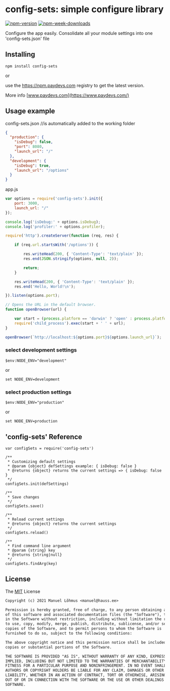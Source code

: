 # config-sets: simple configure library

[![npm-version](https://badgen.net/npm/v/config-sets)](https://www.npmjs.com/package/config-sets)
[![npm-week-downloads](https://badgen.net/npm/dw/config-sets)](https://www.npmjs.com/package/config-sets)

Configure the app easily.
Consolidate all your module settings into one 'config-sets.json' file

## Installing

`npm install config-sets`

or

use the https://npm.paydevs.com registry to get the latest version.

More info [www.paydevs.com](https://www.paydevs.com/)

## Usage example

config-sets.json      //is automatically added to the working folder

```json
{
  "production": {
    "isDebug": false,
    "port": 8080,
    "launch_url": "/"
  },
  "development": {
    "isDebug": true,
    "launch_url": "/options"
  }
}
```

app.js

```js
var options = require('config-sets').init({
    port: 3000,
    launch_url: "/"
});

console.log('isDebug:' + options.isDebug);
console.log('profiler:' + options.profiler);

require('http').createServer(function (req, res) {

    if (req.url.startsWith('/options')) {

        res.writeHead(200, { 'Content-Type': 'text/plain' });
        res.end(JSON.stringify(options, null, 2));

        return;
    }

    res.writeHead(200, { 'Content-Type': 'text/plain' });
    res.end('Hello, World!\n');

}).listen(options.port);

// Opens the URL in the default browser.
function openBrowser(url) {

    var start = (process.platform == 'darwin' ? 'open' : process.platform == 'win32' ? 'start' : 'xdg-open');
    require('child_process').exec(start + ' ' + url);
}

openBrowser(`http://localhost:${options.port}${options.launch_url}`);
```
### select development settings

```console
$env:NODE_ENV="development"
```

or

```console
set NODE_ENV=development
```
### select production settings

```console
$env:NODE_ENV="production"
```

or

```console
set NODE_ENV=production
```

## 'config-sets' Reference

```
var configSets = require('config-sets')

/**
 * Customizing default settings
 * @param {object} defSettings example: { isDebug: false }
 * @returns {object} returns the current settings => { isDebug: false }
 */
configSets.init(defSettings)

/**
 * Save changes
 */
configSets.save()

/**
 * Reload current settings
 * @returns {object} returns the current settings
 */
configSets.reload()

/**
 * Find command line argument
 * @param {string} key
 * @returns {string|null}
 */
configSets.findArg(key)
```

## License

The [MIT](LICENSE) License 
```txt
Copyright (c) 2021 Manuel Lõhmus <manuel@hauss.ee>

Permission is hereby granted, free of charge, to any person obtaining a copy
of this software and associated documentation files (the "Software"), to deal
in the Software without restriction, including without limitation the rights
to use, copy, modify, merge, publish, distribute, sublicense, and/or sell
copies of the Software, and to permit persons to whom the Software is
furnished to do so, subject to the following conditions:

The above copyright notice and this permission notice shall be included in all
copies or substantial portions of the Software.

THE SOFTWARE IS PROVIDED "AS IS", WITHOUT WARRANTY OF ANY KIND, EXPRESS OR
IMPLIED, INCLUDING BUT NOT LIMITED TO THE WARRANTIES OF MERCHANTABILITY,
FITNESS FOR A PARTICULAR PURPOSE AND NONINFRINGEMENT. IN NO EVENT SHALL THE
AUTHORS OR COPYRIGHT HOLDERS BE LIABLE FOR ANY CLAIM, DAMAGES OR OTHER
LIABILITY, WHETHER IN AN ACTION OF CONTRACT, TORT OR OTHERWISE, ARISING FROM,
OUT OF OR IN CONNECTION WITH THE SOFTWARE OR THE USE OR OTHER DEALINGS IN THE
SOFTWARE.
```